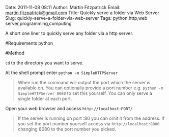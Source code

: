 Date: 2011-11-08 08:11
Author: Martin Fitzpatrick
Email: martin.fitzpatrick@gmail.com
Title: Quickly serve a folder via Web Server
Slug: quickly-serve-a-folder-via-web-server
Tags: python,http,web server,programming,computing

A short one liner to quickly serve any folder via a http server.





#Requirements
python

#Method

`cd` to the directory you want to serve.



At the shell prompt enter `python -m SimpleHTTPServer`


>When run the command will output the port which the server is available on. You can optionally provide a port number e.g. `python -m SimpleHTTPServer 8080` to set this yourself. You can only serve a single folder at each port.


Open your web browser and access `http://localhost:PORT/`


>If the server is running on port :80 you can omit it from the address. If you set the port number yourself access via `http://localhost:8080` changing 8080 to the port number you picked.






